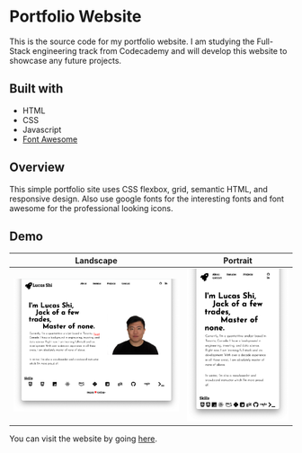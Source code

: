 # Portfolio Website

This is the source code for my portfolio website. I am studying the Full-Stack engineering track from
Codecademy and will develop this website to showcase any future projects. 

## Built with

* HTML
* CSS
* Javascript
* [Font Awesome](https://fontawesome.com/)

## Overview

This simple portfolio site uses CSS flexbox, grid, semantic HTML, and responsive design. Also use google fonts for the interesting fonts and font awesome for 
the professional looking icons.

## Demo

Landscape | Portrait
--- | ---
![image info](./resources/images/landscape.png)| ![image info](./resources/images/portrait.png)


You can visit the website by going [here](https://lucasnofear.github.io/portfolio/).
